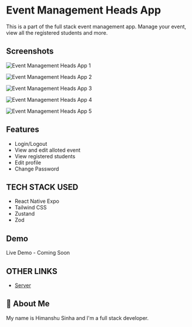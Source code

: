 # Event Management Heads App

This is a part of the full stack event management app. Manage your event, view all the registered students and more.

## Screenshots

![Event Management Heads App 1](https://github.com/HimanshuS1nha/Event-Management-Heads-App/assets/97872929/ee686b77-8c42-41bf-8cdd-2bea0df96100)

![Event Management Heads App 2](https://github.com/HimanshuS1nha/Event-Management-Heads-App/assets/97872929/53903546-a836-4b93-9e72-5305a57db3de)

![Event Management Heads App 3](https://github.com/HimanshuS1nha/Event-Management-Heads-App/assets/97872929/872a4e90-d8a3-4ab7-adf2-558c7dbb27c9)

![Event Management Heads App 4](https://github.com/HimanshuS1nha/Event-Management-Heads-App/assets/97872929/bf821759-d32a-456e-80cf-ee3257a850f3)

![Event Management Heads App 5](https://github.com/HimanshuS1nha/Event-Management-Heads-App/assets/97872929/6e38495b-01cc-4246-803e-21d15423bdd4)

## Features

- Login/Logout
- View and edit alloted event
- View registered students
- Edit profile
- Change Password

## TECH STACK USED

- React Native Expo
- Tailwind CSS
- Zustand
- Zod

## Demo

Live Demo - Coming Soon

## OTHER LINKS

- [Server](https://github.com/HimanshuS1nha/Event-Management-Server)

## 🚀 About Me

My name is Himanshu Sinha and I'm a full stack developer.
